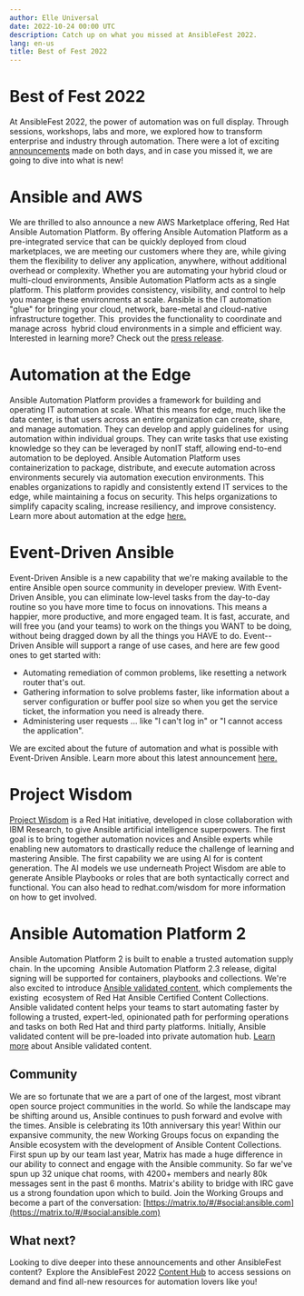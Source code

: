 ```yaml
---
author: Elle Universal
date: 2022-10-24 00:00 UTC
description: Catch up on what you missed at AnsibleFest 2022.
lang: en-us
title: Best of Fest 2022
---
```


# Best of Fest 2022

At AnsibleFest 2022, the power of automation was on full display.
Through sessions, workshops, labs and more, we explored how to transform
enterprise and industry through automation. There were a lot of exciting
[announcements](https://www.redhat.com/en/about/ansiblefest-newsroom)
made on both days, and in case you missed it, we are going to dive into
what is new!

# Ansible and AWS

We are thrilled to also announce a new AWS Marketplace offering, Red Hat
Ansible Automation Platform. By offering Ansible Automation Platform as
a pre-integrated service that can be quickly deployed from cloud
marketplaces, we are meeting our customers where they are, while giving
them the flexibility to deliver any application, anywhere, without
additional overhead or complexity. Whether you are automating your
hybrid cloud or multi-cloud environments, Ansible Automation Platform
acts as a single platform. This platform provides consistency,
visibility, and control to help  you manage these environments at scale.
Ansible is the IT automation "glue" for bringing your cloud, network,
bare-metal and cloud-native infrastructure together. This  provides the
functionality to coordinate and manage across  hybrid cloud environments
in a simple and efficient way. Interested in learning more? Check out
the [press release](http://www.redhat.com/en/about/press-releases/red-hat-introduces-red-hat-ansible-automation-platform-aws-marketplace).

# Automation at the Edge

Ansible Automation Platform provides a framework for building and
operating IT automation at scale. What this means for edge, much like
the data center, is that users across an entire organization can create,
share, and manage automation. They can develop and apply guidelines for 
using automation within individual groups. They can write tasks that use
existing knowledge so they can be leveraged by nonIT staff, allowing
end-to-end automation to be deployed. Ansible Automation Platform uses
containerization to package, distribute, and execute automation across
environments securely via automation execution environments. This
enables organizations to rapidly and consistently extend IT services to
the edge, while maintaining a focus on security. This helps
organizations to simplify capacity scaling, increase resiliency, and
improve consistency. Learn more about automation at the edge
[here.](http://ansible.com/use-cases/edge)

# Event-Driven Ansible

Event-Driven Ansible is a new capability that we're making available to
the entire Ansible open source community in developer preview. With
Event-Driven Ansible, you can eliminate low-level tasks from the
day-to-day routine so you have more time to focus on innovations. This
means a happier, more productive, and more engaged team. It is fast,
accurate, and will free you (and your teams) to work on the things you
WANT to be doing, without being dragged down by all the things you HAVE
to do. Event--Driven Ansible will support a range of use cases, and here
are few good ones to get started with:

-   Automating remediation of common problems, like resetting a network router that's out.
-   Gathering information to solve problems faster, like information about a server configuration or buffer pool size so when you get the service ticket, the information you need is already there.
-   Administering user requests ... like "I can't log in" or "I cannot access the application".

We are excited about the future of automation and what is possible with
Event-Driven Ansible. Learn more about this latest announcement [here.](https://www.ansible.com/blog/introducing-event-driven-ansible)

# Project Wisdom

[Project Wisdom](http://www.redhat.com/en/about/press-releases/red-hat-and-ibm-research-advance-it-automation-ai-powered-capabilities-ansible)
is a Red Hat initiative, developed in close collaboration with IBM
Research, to give Ansible artificial intelligence superpowers. The first
goal is to bring together automation novices and Ansible experts while
enabling new automators to drastically reduce the challenge of learning
and mastering Ansible. The first capability we are using AI for is
content generation. The AI models we use underneath Project Wisdom are
able to generate Ansible Playbooks or roles that are both syntactically
correct and functional. You can also head to redhat.com/wisdom for more
information on how to get involved. 

# Ansible Automation Platform 2

Ansible Automation Platform 2 is built to enable a trusted automation
supply chain. In the upcoming  Ansible Automation Platform 2.3 release,
digital signing will be supported for containers, playbooks and
collections. We're also excited to introduce
[Ansible validated content](https://www.ansible.com/products/content-collections), which
complements the  existing  ecosystem of Red Hat Ansible Certified
Content Collections. Ansible validated content helps your teams to start
automating faster by following a trusted, expert-led, opinionated path
for performing operations and tasks on both Red Hat and third party
platforms. Initially, Ansible validated content will be pre-loaded into
private automation hub. [Learn more](https://www.ansible.com/products/content-collections) about Ansible
validated content. 

## Community

We are so fortunate that we are a part of one of the largest, most
vibrant open source project communities in the world. So while the
landscape may be shifting around us, Ansible continues to push forward
and evolve with the times. Ansible is celebrating its 10th anniversary
this year! Within our expansive community, the new Working Groups focus
on expanding the Ansible ecosystem with the development of Ansible
Content Collections. First spun up by our team last year, Matrix has
made a huge difference in our ability to connect and engage with the
Ansible community. So far we've spun up 32 unique chat rooms, with 4200+
members and nearly 80k messages sent in the past 6 months. Matrix's
ability to bridge with IRC gave us a strong foundation upon which to
build. Join the Working Groups and become a part of the conversation:
[https://matrix.to/#/#social:ansible.com](https://matrix.to/#/#social:ansible.com)


## What next?

Looking to dive deeper into these announcements and other AnsibleFest
content?  Explore the AnsibleFest 2022 [Content Hub](https://events.experiences.redhat.com/widget/redhat/rhaf22/SessionCatalog2022)
to access sessions on demand and find all-new resources for automation
lovers like you!

